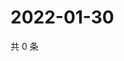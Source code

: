 # 2022-01-30

共 0 条

<!-- BEGIN WEIBO -->
<!-- 最后更新时间 Sun Jan 30 2022 22:00:40 GMT+0800 (China Standard Time) -->

<!-- END WEIBO -->
